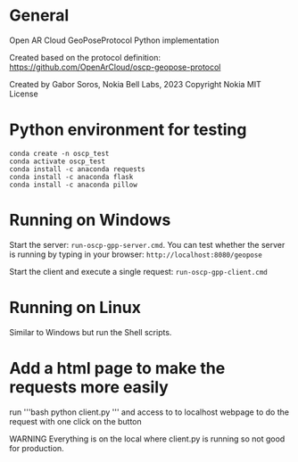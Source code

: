 # General

Open AR Cloud GeoPoseProtocol Python implementation

Created based on the protocol definition: https://github.com/OpenArCloud/oscp-geopose-protocol

Created by Gabor Soros, Nokia Bell Labs, 2023
Copyright Nokia
MIT License


# Python environment for testing
```
conda create -n oscp_test
conda activate oscp_test
conda install -c anaconda requests
conda install -c anaconda flask
conda install -c anaconda pillow
```

# Running on Windows
Start the server: `run-oscp-gpp-server.cmd`. You can test whether the server is running by typing in your browser: `http://localhost:8080/geopose`

Start the client and execute a single request: `run-oscp-gpp-client.cmd`

# Running on Linux
Similar to Windows but run the Shell scripts.

# Add a html page to make the requests more easily 
 run '''bash 
 python client.py
 ''' 
 and access to to localhost webpage to do the request with one click on the button

 WARNING Everything is on the local where client.py is running so not good for production.
